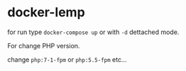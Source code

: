 # docker-lemp

for run type ```docker-compose up``` or with ```-d``` dettached mode.

For change PHP version.

change ```php:7-1-fpm``` or ```php:5.5-fpm``` etc...
